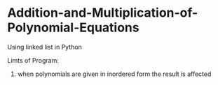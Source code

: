 # Addition-and-Multiplication-of-Polynomial-Equations
Using linked list in Python

Limts of Program:
1. when polynomials are given in inordered form the result is affected
